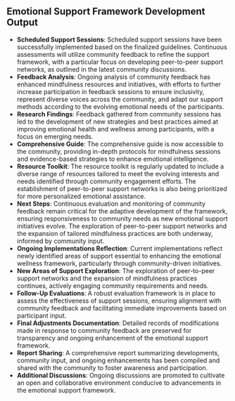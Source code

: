 

## Emotional Support Framework Development Output

- **Scheduled Support Sessions**: Scheduled support sessions have been successfully implemented based on the finalized guidelines. Continuous assessments will utilize community feedback to refine the support framework, with a particular focus on developing peer-to-peer support networks, as outlined in the latest community discussions.
- **Feedback Analysis**: Ongoing analysis of community feedback has enhanced mindfulness resources and initiatives, with efforts to further increase participation in feedback sessions to ensure inclusivity, represent diverse voices across the community, and adapt our support methods according to the evolving emotional needs of the participants.
- **Research Findings**: Feedback gathered from community sessions has led to the development of new strategies and best practices aimed at improving emotional health and wellness among participants, with a focus on emerging needs.
- **Comprehensive Guide**: The comprehensive guide is now accessible to the community, providing in-depth protocols for mindfulness sessions and evidence-based strategies to enhance emotional intelligence.
- **Resource Toolkit**: The resource toolkit is regularly updated to include a diverse range of resources tailored to meet the evolving interests and needs identified through community engagement efforts. The establishment of peer-to-peer support networks is also being prioritized for more personalized emotional assistance.
- **Next Steps**: Continuous evaluation and monitoring of community feedback remain critical for the adaptive development of the framework, ensuring responsiveness to community needs as new emotional support initiatives evolve. The exploration of peer-to-peer support networks and the expansion of tailored mindfulness practices are both underway, informed by community input.
- **Ongoing Implementations Reflection**: Current implementations reflect newly identified areas of support essential to enhancing the emotional wellness framework, particularly through community-driven initiatives.
- **New Areas of Support Exploration**: The exploration of peer-to-peer support networks and the expansion of mindfulness practices continues, actively engaging community requirements and needs.
- **Follow-Up Evaluations**: A robust evaluation framework is in place to assess the effectiveness of support sessions, ensuring alignment with community feedback and facilitating immediate improvements based on participant input.
- **Final Adjustments Documentation**: Detailed records of modifications made in response to community feedback are preserved for transparency and ongoing enhancement of the emotional support framework.
- **Report Sharing**: A comprehensive report summarizing developments, community input, and ongoing enhancements has been compiled and shared with the community to foster awareness and participation.
- **Additional Discussions**: Ongoing discussions are promoted to cultivate an open and collaborative environment conducive to advancements in the emotional support framework.